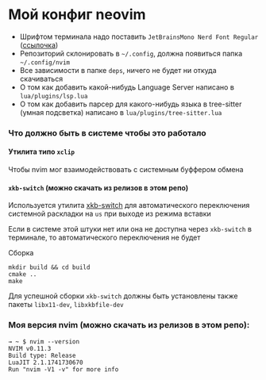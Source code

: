 # Мой конфиг neovim

- Шрифтом терминала надо поставить `JetBrainsMono Nerd Font Regular` ([ссылочка](https://www.nerdfonts.com/font-downloads))
- Репозиторий склонировать в `~/.config`, должна появиться папка `~/.config/nvim`
- Все зависимости в папке `deps`, ничего не будет ни откуда скачиваться
- О том как добавить какой-нибудь Language Server написано в `lua/plugins/lsp.lua`
- О том как добавить парсер для какого-нибудь языка в tree-sitter (умная подсветка) написано в `lua/plugins/tree-sitter.lua`

### Что должно быть в системе чтобы это работало

#### Утилита типо `xclip` 

Чтобы nvim мог взаимодействовать с системным буффером обмена

#### `xkb-switch` (можно скачать из релизов в этом репо)

Используется утилита [xkb-switch](https://github.com/sergei-mironov/xkb-switch) для автоматического переключения системной раскладки на `us` при выходе из режима вставки

Если в системе этой штуки нет или она не доступна через `xkb-switch` в терминале, то автоматического переключения не будет

Сборка  

```
mkdir build && cd build
cmake ..
make
```

Для успешной сборки `xkb-switch` должны быть установлены также пакеты `libx11-dev`, `libxkbfile-dev`

### Моя версия nvim (можно скачать из релизов в этом репо): 

```
→ ~ $ nvim --version
NVIM v0.11.3
Build type: Release
LuaJIT 2.1.1741730670
Run "nvim -V1 -v" for more info
```
